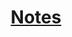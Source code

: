 <html>
	<head>
				<title>Jered's Git Page</title>
		</head>
		<body>
				<h1 style="text-align:center">
					<a href="github.com/jeredlinares/notes">Notes</a>
				</h1>
		</body>
</html>

